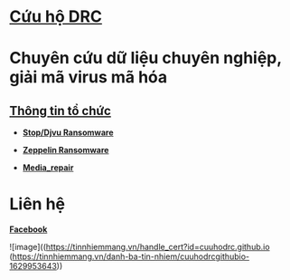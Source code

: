 # [**Cứu hộ DRC**](https://www.facebook.com/giaimaransomware)

# **Chuyên cứu dữ liệu chuyên nghiệp, giải mã virus mã hóa**

## **[Thông tin tổ chức](https://tinnhiemmang.vn/danh-ba-tin-nhiem/cuu-ho-drc-1628756204)**

- **[Stop/Djvu Ransomware](https://cuuhodrc.github.io/Websites/StopDjvu/index.html)**

- **[Zeppelin Ransomware](https://cuuhodrc.github.io/Websites/Zeppelin/index.html)**

- **[Media_repair](https://cuuhodrc.github.io/Websites/Media_repair/index.html)**

# **Liên hệ**

**[Facebook](https://www.facebook.com/giaimaransomware)**

![image]((https://tinnhiemmang.vn/handle_cert?id=cuuhodrc.github.io (https://tinnhiemmang.vn/danh-ba-tin-nhiem/cuuhodrcgithubio-1629953643))


